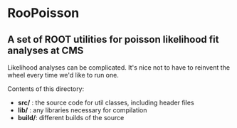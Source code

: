 # RooPoisson
## A set of ROOT utilities for poisson likelihood fit analyses at CMS

Likelihood analyses can be complicated. It's nice not to have to reinvent the wheel every time we'd like to run one.

Contents of this directory:
* **src/** : the source code for util classes, including header files
* **lib/** : any libraries necessary for compilation
* **build/**: different builds of the source


